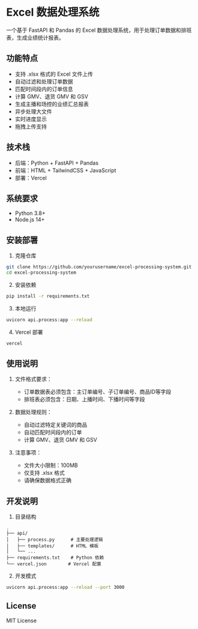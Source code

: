 # Excel 数据处理系统

一个基于 FastAPI 和 Pandas 的 Excel 数据处理系统，用于处理订单数据和排班表，生成业绩统计报表。

## 功能特点

- 支持 .xlsx 格式的 Excel 文件上传
- 自动过滤和处理订单数据
- 匹配时间段内的订单信息
- 计算 GMV、退货 GMV 和 GSV
- 生成主播和场控的业绩汇总报表
- 异步处理大文件
- 实时进度显示
- 拖拽上传支持

## 技术栈

- 后端：Python + FastAPI + Pandas
- 前端：HTML + TailwindCSS + JavaScript
- 部署：Vercel

## 系统要求

- Python 3.8+
- Node.js 14+

## 安装部署

1. 克隆仓库
```bash
git clone https://github.com/yourusername/excel-processing-system.git
cd excel-processing-system
```

2. 安装依赖
```bash
pip install -r requirements.txt
```

3. 本地运行
```bash
uvicorn api.process:app --reload
```

4. Vercel 部署
```bash
vercel
```

## 使用说明

1. 文件格式要求：
   - 订单数据表必须包含：主订单编号、子订单编号、商品ID等字段
   - 排班表必须包含：日期、上播时间、下播时间等字段

2. 数据处理规则：
   - 自动过滤特定关键词的商品
   - 自动匹配时间段内的订单
   - 计算 GMV、退货 GMV 和 GSV

3. 注意事项：
   - 文件大小限制：100MB
   - 仅支持 .xlsx 格式
   - 请确保数据格式正确

## 开发说明

1. 目录结构
```
.
├── api/
│   ├── process.py      # 主要处理逻辑
│   ├── templates/      # HTML 模板
│   └── ...
├── requirements.txt    # Python 依赖
└── vercel.json        # Vercel 配置
```

2. 开发模式
```bash
uvicorn api.process:app --reload --port 3000
```

## License

MIT License 